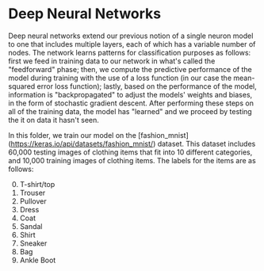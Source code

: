# Deep Neural Networks

Deep neural networks extend our previous notion of a single neuron model to one that includes multiple layers, each of which has a variable number of nodes. The network learns patterns for classification purposes as follows: first we feed in training data to our network in what's called the "feedforward" phase; then, we compute the predictive performance of the model during training with the use of a loss function (in our case the mean-squared error loss function); lastly, based on the performance of the model, information is "backpropagated" to adjust the models' weights and biases, in the form of stochastic gradient descent. After performing these steps on all of the training data, the model has "learned" and we proceed by testing the it on data it hasn't seen.

In this folder, we train our model on the [fashion_mnist] (https://keras.io/api/datasets/fashion_mnist/) dataset. This dataset includes 60,000 testing images of clothing items that fit into 10 different categories, and 10,000 training images of clothing items. The labels for the items are as follows:

0. T-shirt/top
1. Trouser
2. Pullover
3. Dress
4. Coat
5. Sandal
6. Shirt
7. Sneaker
8. Bag
9. Ankle Boot